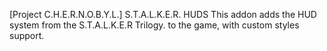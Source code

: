 [Project C.H.E.R.N.O.B.Y.L.] S.T.A.L.K.E.R. HUDS
This addon adds the HUD system from the S.T.A.L.K.E.R Trilogy. to the game, with custom styles support.


